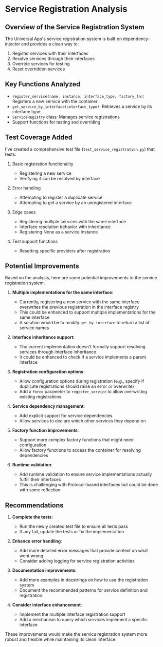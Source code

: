 # Service Registration Analysis

## Overview of the Service Registration System

The Universal App's service registration system is built on dependency-injector and provides a clean way to:
1. Register services with their interfaces
2. Resolve services through their interfaces
3. Override services for testing
4. Reset overridden services

## Key Functions Analyzed

- `register_service(name, instance, interface_type, factory_fn)`: Registers a new service with the container
- `get_service_by_interface(interface_type)`: Retrieves a service by its interface type
- `ServiceRegistry` class: Manages service registrations
- Support functions for testing and overriding

## Test Coverage Added

I've created a comprehensive test file (`test_service_registration.py`) that tests:

1. Basic registration functionality
   - Registering a new service
   - Verifying it can be resolved by interface

2. Error handling
   - Attempting to register a duplicate service
   - Attempting to get a service by an unregistered interface

3. Edge cases
   - Registering multiple services with the same interface
   - Interface resolution behavior with inheritance
   - Registering None as a service instance

4. Test support functions
   - Resetting specific providers after registration

## Potential Improvements

Based on the analysis, here are some potential improvements to the service registration system:

1. **Multiple implementations for the same interface**:
   - Currently, registering a new service with the same interface overwrites the previous registration in the interface registry
   - This could be enhanced to support multiple implementations for the same interface
   - A solution would be to modify `get_by_interface` to return a list of service names

2. **Interface inheritance support**:
   - The current implementation doesn't formally support resolving services through interface inheritance
   - It could be enhanced to check if a service implements a parent interface

3. **Registration configuration options**:
   - Allow configuration options during registration (e.g., specify if duplicate registrations should raise an error or overwrite)
   - Add a `force` parameter to `register_service` to allow overwriting existing registrations

4. **Service dependency management**:
   - Add explicit support for service dependencies
   - Allow services to declare which other services they depend on

5. **Factory function improvements**:
   - Support more complex factory functions that might need configuration
   - Allow factory functions to access the container for resolving dependencies

6. **Runtime validation**:
   - Add runtime validation to ensure service implementations actually fulfill their interfaces
   - This is challenging with Protocol-based interfaces but could be done with some reflection

## Recommendations

1. **Complete the tests**:
   - Run the newly created test file to ensure all tests pass
   - If any fail, update the tests or fix the implementation

2. **Enhance error handling**:
   - Add more detailed error messages that provide context on what went wrong
   - Consider adding logging for service registration activities

3. **Documentation improvements**:
   - Add more examples in docstrings on how to use the registration system
   - Document the recommended patterns for service definition and registration

4. **Consider interface enhancement**:
   - Implement the multiple interface registration support
   - Add a mechanism to query which services implement a specific interface

These improvements would make the service registration system more robust and flexible while maintaining its clean interface.